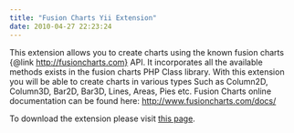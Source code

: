 ```yaml
---
title: "Fusion Charts Yii Extension"
date: 2010-04-27 22:23:24
---
```


<div style="direction: ltr; text-align: left;">

This extension allows you to create charts using the known fusion charts {@link http://fusioncharts.com} API. It incorporates all the available methods exists in the fusion charts PHP Class library. With this extension you will be able to create charts in various types Such as Column2D, Column3D, Bar2D, Bar3D, Lines, Areas, Pies etc. Fusion Charts online documentation can be found here: http://www.fusioncharts.com/docs/
<p style="text-align: left;">To download the extension please visit <a href="http://www.yiiframework.com/extension/fusion-charts-extension/" target="_blank">this page</a>.</p>

</div>
